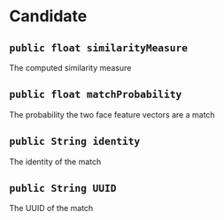 # Candidate

## `public float similarityMeasure`

The computed similarity measure

## `public float matchProbability`

The probability the two face feature vectors are a match

## `public String identity`

The identity of the match

## `public String UUID`

The UUID of the match
